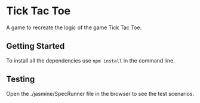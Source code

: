 Tick Tac Toe
==========

A game to recreate the logic of the game Tick Tac Toe.

Getting Started
---------------
To install all the dependencies use ```npm install``` in the command line.

Testing
----------
Open the ./jasmine/SpecRunner file in the browser to see the test scenarios.
